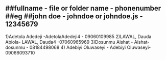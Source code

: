 ##fullname - file or folder name - phonenumber
##eg
##john doe - johndoe or johndoe.js - 12345679
---------------------------------------------

1)Adetola Adedeji -AdetolaAdedeji4 - 09060109985
2)LAWAL, Dauda Abiola- LAWAL, Dauda4 -07060965969
3)Dosunmu Aishat - Aishat-dosunmu - 08184498068
4) Adebiyi Oluwaseyi - Adebiyi Oluwaseyi- 09066093710